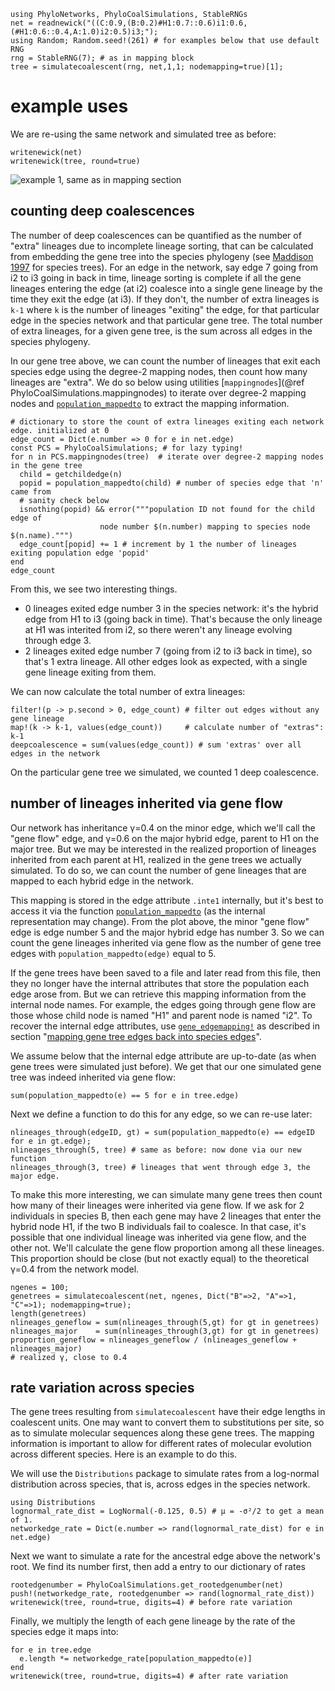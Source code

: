 ```@setup downstreamexamples
using PhyloNetworks, PhyloCoalSimulations, StableRNGs
net = readnewick("((C:0.9,(B:0.2)#H1:0.7::0.6)i1:0.6,(#H1:0.6::0.4,A:1.0)i2:0.5)i3;");
using Random; Random.seed!(261) # for examples below that use default RNG
rng = StableRNG(7); # as in mapping block
tree = simulatecoalescent(rng, net,1,1; nodemapping=true)[1];
```
# example uses

We are re-using the same network and simulated tree as before:
```@repl downstreamexamples
writenewick(net)
writenewick(tree, round=true)
```
![example 1, same as in mapping section](../assets/figures/genetree_example1.svg)

##  counting deep coalescences

The number of deep coalescences can be quantified as the number of
"extra" lineages due to incomplete lineage sorting, that can be calculated
from embedding the gene tree into the species phylogeny
(see [Maddison 1997](https://doi.org/10.1093/sysbio/46.3.523) for species trees).
For an edge in the network, say edge 7 going from i2 to i3 going in back in time,
lineage sorting is complete if all the gene lineages entering the edge (at i2)
coalesce into a single gene lineage by the time they exit the edge (at i3).
If they don't, the number of extra lineages is `k-1` where `k` is the number of
lineages "exiting" the edge, for that particular edge in the species network
and that particular gene tree.
The total number of extra lineages, for a given gene tree, is the sum across
all edges in the species phylogeny.

In our gene tree above, we can count the number of lineages that exit each
species edge using the degree-2 mapping nodes,
then count how many lineages are "extra". We do so below using utilities
[`mappingnodes`](@ref PhyloCoalSimulations.mappingnodes)
to iterate over degree-2 mapping nodes and
[`population_mappedto`](@ref)
to extract the mapping information.

```@repl downstreamexamples
# dictionary to store the count of extra lineages exiting each network edge. initialized at 0
edge_count = Dict(e.number => 0 for e in net.edge)
const PCS = PhyloCoalSimulations; # for lazy typing!
for n in PCS.mappingnodes(tree)  # iterate over degree-2 mapping nodes in the gene tree
  child = getchildedge(n)
  popid = population_mappedto(child) # number of species edge that 'n' came from
  # sanity check below
  isnothing(popid) && error("""population ID not found for the child edge of
                    node number $(n.number) mapping to species node $(n.name).""")
  edge_count[popid] += 1 # increment by 1 the number of lineages exiting population edge 'popid'
end
edge_count
```

From this, we see two interesting things.
- 0 lineages exited edge number 3 in the species network: it's the hybrid
  edge from H1 to i3 (going back in time). That's because the only lineage
  at H1 was interited from i2, so there weren't any lineage evolving through edge 3.
- 2 lineages exited edge number 7 (going from i2 to i3 back in time),
  so that's 1 extra lineage. All other edges look as expected, with a single
  gene lineage exiting from them.

We can now calculate the total number of extra lineages:

```@repl downstreamexamples
filter!(p -> p.second > 0, edge_count) # filter out edges without any gene lineage
map!(k -> k-1, values(edge_count))     # calculate number of "extras": k-1
deepcoalescence = sum(values(edge_count)) # sum 'extras' over all edges in the network
```

On the particular gene tree we simulated, we counted 1 deep coalescence.

## number of lineages inherited via gene flow

Our network has inheritance γ=0.4 on the minor edge, which we'll call the
"gene flow" edge, and γ=0.6 on the major hybrid edge, parent to H1 on the major tree.
But we may be interested in the realized proportion of lineages inherited
from each parent at H1, realized in the gene trees we actually simulated.
To do so, we can count the number of gene lineages that are mapped to each
hybrid edge in the network.

This mapping is stored in the edge attribute `.inte1` internally,
but it's best to access it via the function [`population_mappedto`](@ref)
(as the internal representation may change).
From the plot above, the minor "gene flow" edge is edge number 5 and the
major hybrid edge has number 3.
So we can count the gene lineages inherited via gene flow
as the number of gene tree edges with `population_mappedto(edge)` equal to 5.

If the gene trees have been saved to a file and later read from this file,
then they no longer have the internal attributes that store the population
each edge arose from.
But we can retrieve this mapping information from the internal node names.
For example, the edges going through gene flow are those whose child node is
named "H1" and parent node is named "i2".
To recover the internal edge attributes, use [`gene_edgemapping!`](@ref) as
described in section
"[mapping gene tree edges back into species edges](@ref)".

We assume below that the internal edge attribute are up-to-date (as when gene
trees were simulated just before).
We get that our one simulated gene tree was indeed inherited via gene flow:

```@repl downstreamexamples
sum(population_mappedto(e) == 5 for e in tree.edge)
```

Next we define a function to do this for any edge, so we can re-use later:
```@repl downstreamexamples
nlineages_through(edgeID, gt) = sum(population_mappedto(e) == edgeID for e in gt.edge);
nlineages_through(5, tree) # same as before: now done via our new function
nlineages_through(3, tree) # lineages that went through edge 3, the major edge.
```

To make this more interesting, we can simulate many gene trees
then count how many of their lineages were inherited via gene flow.
If we ask for 2 individuals in species B,
then each gene may have 2 lineages that enter the hybrid node H1,
if the two B individuals fail to coalesce. In that case, it's possible that one
individual lineage was inherited via gene flow, and the other not.
We'll calculate the gene flow proportion among all these lineages.
This proportion should be close (but not exactly equal) to the theoretical
γ=0.4 from the network model.

```@repl downstreamexamples
ngenes = 100;
genetrees = simulatecoalescent(net, ngenes, Dict("B"=>2, "A"=>1, "C"=>1); nodemapping=true);
length(genetrees)
nlineages_geneflow = sum(nlineages_through(5,gt) for gt in genetrees)
nlineages_major    = sum(nlineages_through(3,gt) for gt in genetrees)
proportion_geneflow = nlineages_geneflow / (nlineages_geneflow + nlineages_major)
# realized γ, close to 0.4
```

## rate variation across species

The gene trees resulting from `simulatecoalescent` have their edge lengths
in coalescent units. One may want to convert them to substitutions per site,
so as to simulate molecular sequences along these gene trees.
The mapping information is important to allow for different rates of molecular
evolution across different species. Here is an example to do this.

We will use the `Distributions` package to simulate rates from a log-normal
distribution across species, that is, across edges in the species network.

```@repl downstreamexamples
using Distributions
lognormal_rate_dist = LogNormal(-0.125, 0.5) # μ = -σ²/2 to get a mean of 1.
networkedge_rate = Dict(e.number => rand(lognormal_rate_dist) for e in net.edge)
```

Next we want to simulate a rate for the ancestral edge above the network's root.
We find its number first, then add a entry to our dictionary of rates
```@repl downstreamexamples
rootedgenumber = PhyloCoalSimulations.get_rootedgenumber(net)
push!(networkedge_rate, rootedgenumber => rand(lognormal_rate_dist))
writenewick(tree, round=true, digits=4) # before rate variation
```

Finally, we multiply the length of each gene lineage by the rate of
the species edge it maps into:
```@repl downstreamexamples
for e in tree.edge
  e.length *= networkedge_rate[population_mappedto(e)]
end
writenewick(tree, round=true, digits=4) # after rate variation
```
